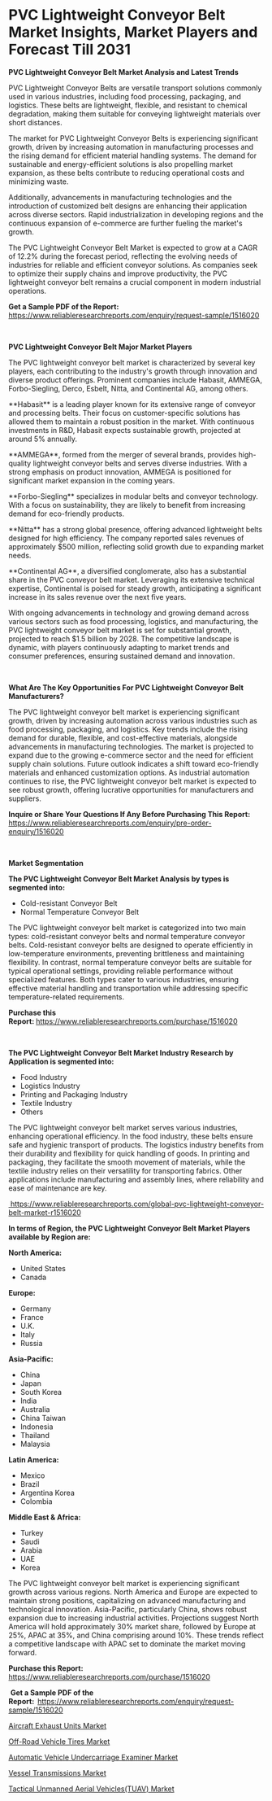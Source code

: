 <p><h1>PVC Lightweight Conveyor Belt Market Insights, Market Players and Forecast Till 2031</h1></p><p><strong>PVC Lightweight Conveyor Belt Market Analysis and Latest Trends</strong></p>
<p><p>PVC Lightweight Conveyor Belts are versatile transport solutions commonly used in various industries, including food processing, packaging, and logistics. These belts are lightweight, flexible, and resistant to chemical degradation, making them suitable for conveying lightweight materials over short distances. </p><p>The market for PVC Lightweight Conveyor Belts is experiencing significant growth, driven by increasing automation in manufacturing processes and the rising demand for efficient material handling systems. The demand for sustainable and energy-efficient solutions is also propelling market expansion, as these belts contribute to reducing operational costs and minimizing waste. </p><p>Additionally, advancements in manufacturing technologies and the introduction of customized belt designs are enhancing their application across diverse sectors. Rapid industrialization in developing regions and the continuous expansion of e-commerce are further fueling the market's growth. </p><p>The PVC Lightweight Conveyor Belt Market is expected to grow at a CAGR of 12.2% during the forecast period, reflecting the evolving needs of industries for reliable and efficient conveyor solutions. As companies seek to optimize their supply chains and improve productivity, the PVC lightweight conveyor belt remains a crucial component in modern industrial operations.</p></p>
<p><strong>Get a Sample PDF of the Report:&nbsp;</strong> <a href="https://www.reliableresearchreports.com/enquiry/request-sample/1516020?utm_campaign=8&utm_medium=2&utm_source=Github&utm_content=ia&utm_term=27102024&utm_id=pvc-lightweight-conveyor-belt">https://www.reliableresearchreports.com/enquiry/request-sample/1516020</a></p>
<p>&nbsp;</p>
<p><strong>PVC Lightweight Conveyor Belt Major Market Players</strong></p>
<p><p>The PVC lightweight conveyor belt market is characterized by several key players, each contributing to the industry's growth through innovation and diverse product offerings. Prominent companies include Habasit, AMMEGA, Forbo-Siegling, Derco, Esbelt, Nitta, and Continental AG, among others. </p><p>**Habasit** is a leading player known for its extensive range of conveyor and processing belts. Their focus on customer-specific solutions has allowed them to maintain a robust position in the market. With continuous investments in R&D, Habasit expects sustainable growth, projected at around 5% annually.</p><p>**AMMEGA**, formed from the merger of several brands, provides high-quality lightweight conveyor belts and serves diverse industries. With a strong emphasis on product innovation, AMMEGA is positioned for significant market expansion in the coming years.</p><p>**Forbo-Siegling** specializes in modular belts and conveyor technology. With a focus on sustainability, they are likely to benefit from increasing demand for eco-friendly products.</p><p>**Nitta** has a strong global presence, offering advanced lightweight belts designed for high efficiency. The company reported sales revenues of approximately $500 million, reflecting solid growth due to expanding market needs.</p><p>**Continental AG**, a diversified conglomerate, also has a substantial share in the PVC conveyor belt market. Leveraging its extensive technical expertise, Continental is poised for steady growth, anticipating a significant increase in its sales revenue over the next five years.</p><p>With ongoing advancements in technology and growing demand across various sectors such as food processing, logistics, and manufacturing, the PVC lightweight conveyor belt market is set for substantial growth, projected to reach $1.5 billion by 2028. The competitive landscape is dynamic, with players continuously adapting to market trends and consumer preferences, ensuring sustained demand and innovation.</p></p>
<p>&nbsp;</p>
<p><strong>What Are The Key Opportunities For PVC Lightweight Conveyor Belt Manufacturers?</strong></p>
<p><p>The PVC lightweight conveyor belt market is experiencing significant growth, driven by increasing automation across various industries such as food processing, packaging, and logistics. Key trends include the rising demand for durable, flexible, and cost-effective materials, alongside advancements in manufacturing technologies. The market is projected to expand due to the growing e-commerce sector and the need for efficient supply chain solutions. Future outlook indicates a shift toward eco-friendly materials and enhanced customization options. As industrial automation continues to rise, the PVC lightweight conveyor belt market is expected to see robust growth, offering lucrative opportunities for manufacturers and suppliers.</p></p>
<p><strong>Inquire or Share Your Questions If Any Before Purchasing This Report:</strong> <a href="https://www.reliableresearchreports.com/enquiry/pre-order-enquiry/1516020?utm_campaign=8&utm_medium=2&utm_source=Github&utm_content=ia&utm_term=27102024&utm_id=pvc-lightweight-conveyor-belt">https://www.reliableresearchreports.com/enquiry/pre-order-enquiry/1516020</a></p>
<p>&nbsp;</p>
<p><strong>Market Segmentation</strong></p>
<p><strong>The PVC Lightweight Conveyor Belt Market Analysis by types is segmented into:</strong></p>
<p><ul><li>Cold-resistant Conveyor Belt</li><li>Normal Temperature Conveyor Belt</li></ul></p>
<p><p>The PVC lightweight conveyor belt market is categorized into two main types: cold-resistant conveyor belts and normal temperature conveyor belts. Cold-resistant conveyor belts are designed to operate efficiently in low-temperature environments, preventing brittleness and maintaining flexibility. In contrast, normal temperature conveyor belts are suitable for typical operational settings, providing reliable performance without specialized features. Both types cater to various industries, ensuring effective material handling and transportation while addressing specific temperature-related requirements.</p></p>
<p><strong>Purchase this Report:&nbsp;</strong><a href="https://www.reliableresearchreports.com/purchase/1516020?utm_campaign=8&utm_medium=2&utm_source=Github&utm_content=ia&utm_term=27102024&utm_id=pvc-lightweight-conveyor-belt">https://www.reliableresearchreports.com/purchase/1516020</a></p>
<p>&nbsp;</p>
<p><strong>The PVC Lightweight Conveyor Belt Market Industry Research by Application is segmented into:</strong></p>
<p><ul><li>Food Industry</li><li>Logistics Industry</li><li>Printing and Packaging Industry</li><li>Textile Industry</li><li>Others</li></ul></p>
<p><p>The PVC lightweight conveyor belt market serves various industries, enhancing operational efficiency. In the food industry, these belts ensure safe and hygienic transport of products. The logistics industry benefits from their durability and flexibility for quick handling of goods. In printing and packaging, they facilitate the smooth movement of materials, while the textile industry relies on their versatility for transporting fabrics. Other applications include manufacturing and assembly lines, where reliability and ease of maintenance are key.</p></p>
<p><a href="https://www.reliableresearchreports.com/global-pvc-lightweight-conveyor-belt-market-r1516020?utm_campaign=8&utm_medium=2&utm_source=Github&utm_content=ia&utm_term=27102024&utm_id=pvc-lightweight-conveyor-belt">&nbsp;https://www.reliableresearchreports.com/global-pvc-lightweight-conveyor-belt-market-r1516020</a></p>
<p><strong>In terms of Region, the PVC Lightweight Conveyor Belt Market Players available by Region are:</strong></p>
<p>
    <p> <strong> North America: </strong>
        <ul>
            <li>United States</li>
            <li>Canada</li>
        </ul>
        </p> 
    <p> <strong> Europe: </strong>
        <ul>
            <li>Germany</li>
            <li>France</li>
            <li>U.K.</li>
            <li>Italy</li>
            <li>Russia</li>
        </ul>
        </p> 
    <p> <strong> Asia-Pacific: </strong>
        <ul>
            <li>China</li>
            <li>Japan</li>
            <li>South Korea</li>
            <li>India</li>
            <li>Australia</li>
            <li>China Taiwan</li>
            <li>Indonesia</li>
            <li>Thailand</li>
            <li>Malaysia</li>
        </ul>
        </p> 
    <p> <strong> Latin America: </strong>
        <ul>
            <li>Mexico</li>
            <li>Brazil</li>
            <li>Argentina Korea</li>
            <li>Colombia</li>
        </ul>
        </p> 
    <p> <strong> Middle East & Africa: </strong>
        <ul>
            <li>Turkey</li>
            <li>Saudi</li>
            <li>Arabia</li>
            <li>UAE</li>
            <li>Korea</li>
        </ul>
    </p>
    </p>
<p><p>The PVC lightweight conveyor belt market is experiencing significant growth across various regions. North America and Europe are expected to maintain strong positions, capitalizing on advanced manufacturing and technological innovation. Asia-Pacific, particularly China, shows robust expansion due to increasing industrial activities. Projections suggest North America will hold approximately 30% market share, followed by Europe at 25%, APAC at 35%, and China comprising around 10%. These trends reflect a competitive landscape with APAC set to dominate the market moving forward.</p></p>
<p><strong>Purchase this Report: </strong><a href="https://www.reliableresearchreports.com/purchase/1516020?utm_campaign=8&utm_medium=2&utm_source=Github&utm_content=ia&utm_term=27102024&utm_id=pvc-lightweight-conveyor-belt">https://www.reliableresearchreports.com/purchase/1516020</a></p>
<p>&nbsp;<strong>Get a Sample PDF of the Report:&nbsp;&nbsp;</strong><a href="https://www.reliableresearchreports.com/enquiry/request-sample/1516020?utm_campaign=8&utm_medium=2&utm_source=Github&utm_content=ia&utm_term=27102024&utm_id=pvc-lightweight-conveyor-belt">https://www.reliableresearchreports.com/enquiry/request-sample/1516020</a></p>
<p><strong></strong></p>
<p><p><a href="https://issuu.com/reportprime-2/docs/aircraft-exhaust-units-market-size-_95cca62f0ad50a?utm_campaign=8&utm_medium=2&utm_source=Github&utm_content=ia&utm_term=27102024&utm_id=pvc-lightweight-conveyor-belt">Aircraft Exhaust Units Market</a></p><p><a href="https://www.linkedin.com/pulse/off-road-vehicle-tires-market-analysis-report-global-insights-hxdye?trk=public_post_embed_feed-article-content&utm_campaign=8&utm_medium=2&utm_source=Github&utm_content=ia&utm_term=27102024&utm_id=pvc-lightweight-conveyor-belt">Off-Road Vehicle Tires Market</a></p><p><a href="https://github.com/cliffxbwergin/Market-Research-Report-List-1/blob/main/automatic-vehicle-undercarriage-examiner-market.md?utm_campaign=8&utm_medium=2&utm_source=Github&utm_content=ia&utm_term=27102024&utm_id=pvc-lightweight-conveyor-belt">Automatic Vehicle Undercarriage Examiner Market</a></p><p><a href="https://www.linkedin.com/pulse/vessel-transmissions-market-trends-strategic-insights-2024-gmuee?trk=public_post_embed_feed-article-content&utm_campaign=8&utm_medium=2&utm_source=Github&utm_content=ia&utm_term=27102024&utm_id=pvc-lightweight-conveyor-belt">Vessel Transmissions Market</a></p><p><a href="https://issuu.com/reportprime-2/docs/tactical-unmanned-aerial-vehiclestu_47253dc293f487?utm_campaign=8&utm_medium=2&utm_source=Github&utm_content=ia&utm_term=27102024&utm_id=pvc-lightweight-conveyor-belt">Tactical Unmanned Aerial Vehicles(TUAV) Market</a></p></p>